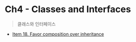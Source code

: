 # Ch4 - Classes and Interfaces
> 클래스와 인터페이스 

- [Item 18. Favor composition over inheritance](https://kodakyung.github.io/2019/01/13/old-post-EffectiveJava-2019-01-13-Java-Favor-composition-over-inheritance/)
